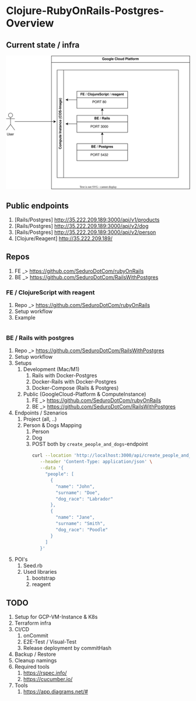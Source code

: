 # Clojure-RubyOnRails-Postgres-Overview

Current state / infra
--
![](currentStateGcp.svg)


Public endpoints
--
   1. [Rails/Postgres] http://35.222.209.189:3000/api/v1/products
   2. [Rails/Postgres] http://35.222.209.189:3000/api/v2/dog
   3. [Rails/Postgres] http://35.222.209.189:3000/api/v2/person
   4. [Clojure/Reagent] http://35.222.209.189/

Repos
--
1. FE _> https://github.com/SeduroDotCom/rubyOnRails
2. BE _> https://github.com/SeduroDotCom/RailsWithPostgres

### FE / ClojureScript with reagent
1. Repo _> https://github.com/SeduroDotCom/rubyOnRails
2. Setup workflow
3. Example
   ```bash
   ```

### BE / Rails with postgres
1. Repo _> https://github.com/SeduroDotCom/RailsWithPostgres
2. Setup workflow
3. Setups
   1. Development (Mac/M1)
      1. Rails with Docker-Postgres
      2. Docker-Rails with Docker-Postgres
      3. Docker-Compose (Rails & Postgres)
   2. Public (GoogleCloud-Platform & ComputeInstance)
      1. FE _> https://github.com/SeduroDotCom/rubyOnRails
      2. BE _> https://github.com/SeduroDotCom/RailsWithPostgres
4. Endpoints / Szenarios
   1. Project (all, ..)
   2. Person & Dogs Mapping
      1. Person
      2. Dog
      3. POST both by `create_people_and_dogs`-endpoint
         ```bash
         curl --location 'http://localhost:3000/api/create_people_and_dogs' \
            --header 'Content-Type: application/json' \
            --data '{
              "people": [
                {
                  "name": "John",
                  "surname": "Doe",
                  "dog_race": "Labrador"
                },
                {
                  "name": "Jane",
                  "surname": "Smith",
                  "dog_race": "Poodle"
                }
              ]
            }'
         ```
5. POI's
   1. Seed.rb
   2. Used libraries
      1. bootstrap
      2. reagent


TODO
--
1. Setup for GCP-VM-Instance & K8s
  1. Terraform infra
  2. CI/CD
     1. onCommit
     2. E2E-Test / Visual-Test
     3. Release deployment by commitHash
3. Backup / Restore
4. Cleanup namings
5. Required tools
   1. https://rspec.info/
   2. https://cucumber.io/
6. Tools
   1. https://app.diagrams.net/#
   
